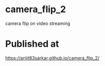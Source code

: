 # camera_flip_2
camera flip on video streaming

# Published at
https://arijit83sarkar.github.io/camera_flip_2/
